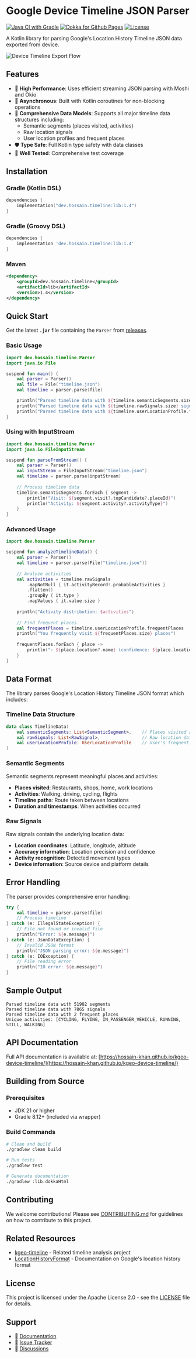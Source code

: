 # Google Device Timeline JSON Parser

[![Java CI with Gradle](https://github.com/hossain-khan/kgeo-device-timeline/actions/workflows/gradle.yml/badge.svg)](https://github.com/hossain-khan/kgeo-device-timeline/actions/workflows/gradle.yml)
[![Dokka for Github Pages](https://github.com/hossain-khan/kgeo-device-timeline/actions/workflows/dokka.yml/badge.svg)](https://github.com/hossain-khan/kgeo-device-timeline/actions/workflows/dokka.yml)
[![License](https://img.shields.io/badge/License-Apache%202.0-blue.svg)](https://opensource.org/licenses/Apache-2.0)

A Kotlin library for parsing Google's Location History Timeline JSON data exported from device.

![Device Timeline Export Flow](resources/device-export-flow/device-timeline-export-flow.png)

## Features

- 🚀 **High Performance**: Uses efficient streaming JSON parsing with Moshi and Okio
- 🔄 **Asynchronous**: Built with Kotlin coroutines for non-blocking operations  
- 📱 **Comprehensive Data Models**: Supports all major timeline data structures including:
  - Semantic segments (places visited, activities)
  - Raw location signals 
  - User location profiles and frequent places
- 🛡️ **Type Safe**: Full Kotlin type safety with data classes
- 🧪 **Well Tested**: Comprehensive test coverage

## Installation

### Gradle (Kotlin DSL)

```kotlin
dependencies {
    implementation("dev.hossain.timeline:lib:1.4")
}
```

### Gradle (Groovy DSL)

```groovy
dependencies {
    implementation 'dev.hossain.timeline:lib:1.4'
}
```

### Maven

```xml
<dependency>
    <groupId>dev.hossain.timeline</groupId>
    <artifactId>lib</artifactId>
    <version>1.4</version>
</dependency>
```

## Quick Start

Get the latest **`.jar`** file containing the `Parser` from [releases](https://github.com/hossain-khan/kgeo-device-timeline/releases).

### Basic Usage

```kotlin
import dev.hossain.timeline.Parser
import java.io.File

suspend fun main() {
    val parser = Parser()
    val file = File("timeline.json")
    val timeline = parser.parse(file)

    println("Parsed timeline data with ${timeline.semanticSegments.size} segments")
    println("Parsed timeline data with ${timeline.rawSignals.size} signals") 
    println("Parsed timeline data with ${timeline.userLocationProfile.frequentPlaces.size} frequent places")
}
```

### Using with InputStream

```kotlin
import dev.hossain.timeline.Parser
import java.io.FileInputStream

suspend fun parseFromStream() {
    val parser = Parser()
    val inputStream = FileInputStream("timeline.json")
    val timeline = parser.parse(inputStream)
    
    // Process timeline data
    timeline.semanticSegments.forEach { segment ->
        println("Visit: ${segment.visit?.topCandidate?.placeId}")
        println("Activity: ${segment.activity?.activityType}")
    }
}
```

### Advanced Usage

```kotlin
import dev.hossain.timeline.Parser

suspend fun analyzeTimelineData() {
    val parser = Parser()
    val timeline = parser.parse(File("timeline.json"))
    
    // Analyze activities
    val activities = timeline.rawSignals
        .mapNotNull { it.activityRecord?.probableActivities }
        .flatten()
        .groupBy { it.type }
        .mapValues { it.value.size }
    
    println("Activity distribution: $activities")
    
    // Find frequent places
    val frequentPlaces = timeline.userLocationProfile.frequentPlaces
    println("You frequently visit ${frequentPlaces.size} places")
    
    frequentPlaces.forEach { place ->
        println("- ${place.location?.name} (confidence: ${place.location?.sourceInfo?.deviceTag})")
    }
}
```

## Data Format

The library parses Google's Location History Timeline JSON format which includes:

### Timeline Data Structure

```kotlin
data class TimelineData(
    val semanticSegments: List<SemanticSegment>,    // Places visited and activities
    val rawSignals: List<RawSignal>,                // Raw location data points
    val userLocationProfile: UserLocationProfile    // User's frequent places
)
```

### Semantic Segments

Semantic segments represent meaningful places and activities:

- **Places visited**: Restaurants, shops, home, work locations
- **Activities**: Walking, driving, cycling, flights
- **Timeline paths**: Route taken between locations
- **Duration and timestamps**: When activities occurred

### Raw Signals  

Raw signals contain the underlying location data:

- **Location coordinates**: Latitude, longitude, altitude
- **Accuracy information**: Location precision and confidence
- **Activity recognition**: Detected movement types
- **Device information**: Source device and platform details

## Error Handling

The parser provides comprehensive error handling:

```kotlin
try {
    val timeline = parser.parse(file)
    // Process timeline
} catch (e: IllegalStateException) {
    // File not found or invalid file
    println("Error: ${e.message}")
} catch (e: JsonDataException) {
    // Invalid JSON format
    println("JSON parsing error: ${e.message}")
} catch (e: IOException) {
    // File reading error
    println("IO error: ${e.message}")
}
```

## Sample Output

```
Parsed timeline data with 51902 segments
Parsed timeline data with 7865 signals
Parsed timeline data with 2 frequent places
Unique activities: [CYCLING, FLYING, IN_PASSENGER_VEHICLE, RUNNING, STILL, WALKING]
```

## API Documentation

Full API documentation is available at: [https://hossain-khan.github.io/kgeo-device-timeline/](https://hossain-khan.github.io/kgeo-device-timeline/)

## Building from Source

### Prerequisites

- JDK 21 or higher
- Gradle 8.12+ (included via wrapper)

### Build Commands

```bash
# Clean and build
./gradlew clean build

# Run tests
./gradlew test

# Generate documentation
./gradlew :lib:dokkaHtml
```

## Contributing

We welcome contributions! Please see [CONTRIBUTING.md](CONTRIBUTING.md) for guidelines on how to contribute to this project.

## Related Resources

- [kgeo-timeline](https://github.com/hossain-khan/kgeo-timeline) - Related timeline analysis project
- [LocationHistoryFormat](https://github.com/CarlosBergillos/LocationHistoryFormat/issues/13#issuecomment-2370748731) - Documentation on Google's location history format

## License

This project is licensed under the Apache License 2.0 - see the [LICENSE](LICENSE) file for details.

## Support

- 📖 [Documentation](https://hossain-khan.github.io/kgeo-device-timeline/)
- 🐛 [Issue Tracker](https://github.com/hossain-khan/kgeo-device-timeline/issues)
- 💬 [Discussions](https://github.com/hossain-khan/kgeo-device-timeline/discussions)
